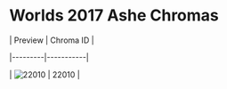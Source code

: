 # Worlds 2017 Ashe Chromas


| Preview | Chroma ID |

|---------|-----------|

| ![22010](https://raw.communitydragon.org/latest/plugins/rcp-be-lol-game-data/global/default/v1/champion-chroma-images/22/22010.png) | 22010 |